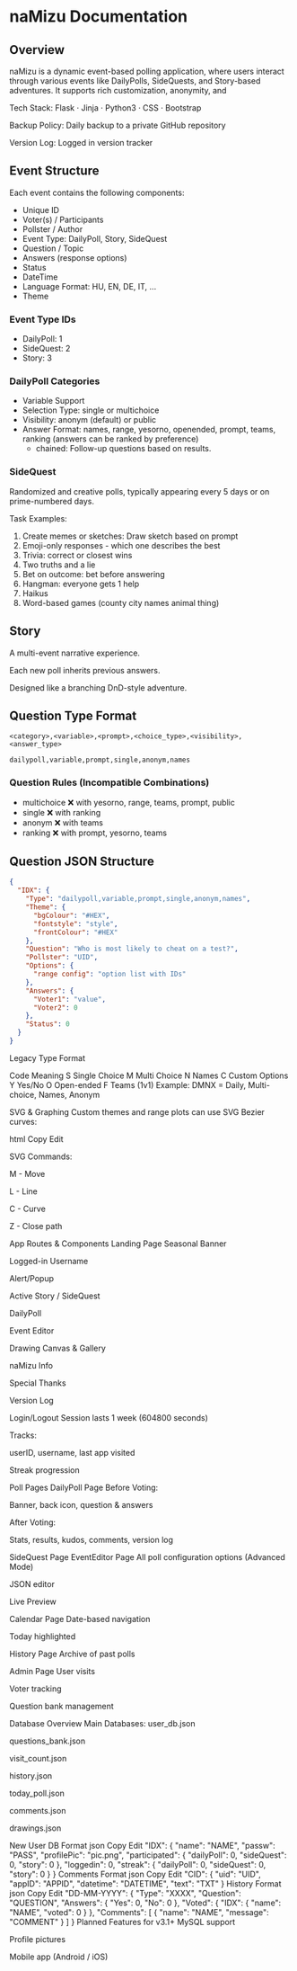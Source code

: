 # naMizu Documentation

## Overview

naMizu is a dynamic event-based polling application, where users interact through various events like DailyPolls, SideQuests, and Story-based adventures. It supports rich customization, anonymity, and 

Tech Stack: Flask · Jinja · Python3 · CSS · Bootstrap

Backup Policy: Daily backup to a private GitHub repository

Version Log: Logged in version tracker

## Event Structure

Each event contains the following components:

- Unique ID
- Voter(s) / Participants
- Pollster / Author
- Event Type: DailyPoll, Story, SideQuest
- Question / Topic
- Answers (response options)
- Status
- DateTime
- Language Format: HU, EN, DE, IT, ...
- Theme

### Event Type IDs

- DailyPoll: 1
- SideQuest: 2
- Story: 3

### DailyPoll Categories

- Variable Support
- Selection Type: single or multichoice
- Visibility: anonym (default) or public
- Answer Format: names, range, yesorno, openended, prompt, teams, ranking (answers can be ranked by preference)
  + chained: Follow-up questions based on results.

### SideQuest

Randomized and creative polls, typically appearing every 5 days or on prime-numbered days.

Task Examples:

1. Create memes or sketches: Draw sketch based on prompt
2. Emoji-only responses - which one describes the best
3. Trivia: correct or closest wins
4. Two truths and a lie
5. Bet on outcome: bet before answering
6. Hangman: everyone gets 1 help
7. Haikus
8. Word-based games (county city names animal thing)

## Story

A multi-event narrative experience.

Each new poll inherits previous answers.

Designed like a branching DnD-style adventure.

## Question Type Format

`<category>,<variable>,<prompt>,<choice_type>,<visibility>,<answer_type>`

`dailypoll,variable,prompt,single,anonym,names`

### Question Rules (Incompatible Combinations)

- multichoice ❌ with yesorno, range, teams, prompt, public
- single ❌ with ranking
- anonym ❌ with teams
- ranking ❌ with prompt, yesorno, teams

## Question JSON Structure

```json
{
  "IDX": {
    "Type": "dailypoll,variable,prompt,single,anonym,names",
    "Theme": {
      "bgColour": "#HEX",
      "fontstyle": "style",
      "frontColour": "#HEX"
    },
    "Question": "Who is most likely to cheat on a test?",
    "Pollster": "UID",
    "Options": {
      "range config": "option list with IDs"
    },
    "Answers": {
      "Voter1": "value",
      "Voter2": 0
    },
    "Status": 0
  }
}
```

Legacy Type Format

Code	Meaning
S	Single Choice
M	Multi Choice
N	Names
C	Custom Options
Y	Yes/No
O	Open-ended
F	Teams (1v1)
Example: DMNX = Daily, Multi-choice, Names, Anonym

SVG & Graphing
Custom themes and range plots can use SVG Bezier curves:

html
Copy
Edit

SVG Commands:

M - Move

L - Line

C - Curve

Z - Close path

App Routes & Components
Landing Page
Seasonal Banner

Logged-in Username

Alert/Popup

Active Story / SideQuest

DailyPoll

Event Editor

Drawing Canvas & Gallery

naMizu Info

Special Thanks

Version Log

Login/Logout
Session lasts 1 week (604800 seconds)

Tracks:

userID, username, last app visited

Streak progression

Poll Pages
DailyPoll Page
Before Voting:

Banner, back icon, question & answers

After Voting:

Stats, results, kudos, comments, version log

SideQuest Page
EventEditor Page
All poll configuration options (Advanced Mode)

JSON editor

Live Preview

Calendar Page
Date-based navigation

Today highlighted

History Page
Archive of past polls

Admin Page
User visits

Voter tracking

Question bank management

Database Overview
Main Databases:
user_db.json

questions_bank.json

visit_count.json

history.json

today_poll.json

comments.json

drawings.json

New User DB Format
json
Copy
Edit
"IDX": {
  "name": "NAME",
  "passw": "PASS",
  "profilePic": "pic.png",
  "participated": {
    "dailyPoll": 0,
    "sideQuest": 0,
    "story": 0
  },
  "loggedin": 0,
  "streak": {
    "dailyPoll": 0,
    "sideQuest": 0,
    "story": 0
  }
}
Comments Format
json
Copy
Edit
"CID": {
  "uid": "UID",
  "appID": "APPID",
  "datetime": "DATETIME",
  "text": "TXT"
}
History Format
json
Copy
Edit
"DD-MM-YYYY": {
  "Type": "XXXX",
  "Question": "QUESTION",
  "Answers": {
    "Yes": 0,
    "No": 0
  },
  "Voted": {
    "IDX": {
      "name": "NAME",
      "voted": 0
    }
  },
  "Comments": [
    {
      "name": "NAME",
      "message": "COMMENT"
    }
  ]
}
Planned Features for v3.1+
MySQL support

Profile pictures

Mobile app (Android / iOS)